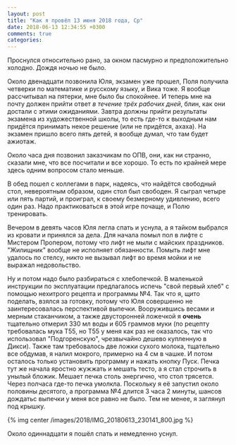 ```yaml
---
layout: post
title: "Как я провёл 13 июня 2018 года, Ср"
date: 2018-06-13 12:34:55 +0300
comments: true
categories: 
---
```

Проснулся относительно рано, за окном пасмурно и предположительно холодно. Дождя ночью не было.

Около двенадцати позвонила Юля, экзамен уже прошел, Поля получила четверки по математике и русскому языку, и Вика тоже. Я вообще рассчитывал на пятерки, мне было бы спокойнее. И теперь мне на почту должен прийти ответ *в течение трёх рабочих дней*, блин, как они достали с этими ожиданиями. Завтра должны прийти результаты экзамена из художественной школы, то есть где-то к выходным нам придётся принимать некое решение (или не придётся, ахаха). На экзамен пришло всего пять детей, я вообще думал, что там будет ажиотаж.  

Около часа дня позвонил заказчикам по ОПВ, они, как ни странно, сказали мне, что все посчитали и все хорошо. То есть по крайней мере здесь одним вопросом стало меньше.

В обед пошел с коллегами в парк, надеясь, что найдётся свободный стол, невероятным образом, один стол был свободен. Я сыграл четыре или пять партий, и проиграл, к своему безмерному удивлению, всего один раз. Надо практиковаться в этой игре почаще, и Полю тренировать.

Вечером в девять часов Юля легла спать и уснула, а я тайком выбрался из кровати и принялся за дела. Для начала помыл пол в лифте с Мистером Пропером, потому что лифт не мыли с майских праздников. "Жилищник" вообще не исполняет обязанности. Помыть лифт мне удалось по стелсу, никто не вызывал лифт во время мойки и не выражал недовольство.

Ну и потом надо было разбираться с хлебопечкой. В маленькой инструкции по эксплуатации предлагалось испечь "свой первый хлеб" с помощью нехитрого рецепта и программы №4. Так что я, щито поделать, взялся за готовку, потому что Юля совершенно не заинтересовалась перспективой выпечки. Вооружившись весами и мерным стаканчиком, а также двусторонней ложечкой я **очень** тщательно отмерил 330 мл воды и 605 граммов муки (по рецепту требовалась мука Т55, но Т55 у меня как раз не оказалось, так что использовал "Подгоренскую", чрезвычайно дешево купленную в Дикси). Также там требовалось две ложки сухого молока, тщательно все обдумав, я налил мокрого, примерно на 4 см в чашке. И потом осталось только установить программу и нажать кнопку Пуск. Печка тут же начала яростно жужжать и мешать тесто, а я стал строчить в унылый бложик. Мешает печка столь энергично, что стол трясется. Через полчаса где-то печка умолкла. Поскольку я её запустил около половины десятого, а программа №4 длится 3 часа 2 минуты, шансов дождатьс выпечки у меня все равно не было. Тем не менее, я заглянул под крышку.

{% img center /images/2018/IMG_20180613_230141_800.jpg %}

Около одиннадцати я пошёл спать и немедленно уснул.
